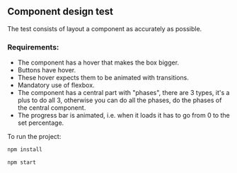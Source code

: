 ## Component design test

The test consists of layout a component as accurately as possible.

### Requirements:
- The component has a hover that makes the box bigger.
- Buttons have hover.
- These hover expects them to be animated with transitions.
- Mandatory use of flexbox.
- The component has a central part with "phases", there are 3 types, it's a plus to do all 3, otherwise you can do all the phases, do the phases of the central component.
- The progress bar is animated, i.e. when it loads it has to go from 0 to the set percentage.


To run the project:

```bash
npm install
```

```bash
npm start
```
